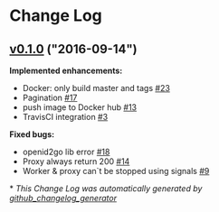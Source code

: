 # Change Log

## [v0.1.0](https://github.com/Tecsisa/foulkon/tree/v0.1.0) ("2016-09-14")
**Implemented enhancements:**

- Docker: only build master and tags [\#23](https://github.com/Tecsisa/foulkon/issues/23)
- Pagination [\#17](https://github.com/Tecsisa/foulkon/issues/17)
- push image to Docker hub [\#13](https://github.com/Tecsisa/foulkon/issues/13)
- TravisCI integration [\#3](https://github.com/Tecsisa/foulkon/issues/3)

**Fixed bugs:**

- openid2go lib error [\#18](https://github.com/Tecsisa/foulkon/issues/18)
- Proxy always return 200 [\#14](https://github.com/Tecsisa/foulkon/issues/14)
- Worker & proxy can`t be stopped using signals [\#9](https://github.com/Tecsisa/foulkon/issues/9)



\* *This Change Log was automatically generated by [github_changelog_generator](https://github.com/skywinder/Github-Changelog-Generator)*